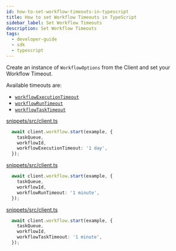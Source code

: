 ```yaml
---
id: how-to-set-workflow-timeouts-in-typescript
title: How to set Workflow Timeouts in TypeScript
sidebar_label: Set Workflow Timeouts
description: Set Workflow Timeouts
tags:
  - developer-guide
  - sdk
  - typescript
---
```


Create an instance of `WorkflowOptions` from the Client and set your Workflow Timeout.

Available timeouts are:

- [`workflowExecutionTimeout​`](https://typescript.temporal.io/api/interfaces/client.WorkflowOptions/#workflowexecutiontimeout)
- [`workflowRunTimeout`](https://typescript.temporal.io/api/interfaces/client.WorkflowOptions/#workflowruntimeout)
- [`workflowTaskTimeout`](https://typescript.temporal.io/api/interfaces/client.WorkflowOptions/#workflowtasktimeout)

<!--SNIPSTART typescript-execution-timeout -->
[snippets/src/client.ts](https://github.com/temporalio/samples-typescript/blob/master/snippets/src/client.ts)
```ts
  await client.workflow.start(example, {
    taskQueue,
    workflowId,
    workflowExecutionTimeout: '1 day',
  });
```
<!--SNIPEND-->

<!--SNIPSTART typescript-run-timeout -->
[snippets/src/client.ts](https://github.com/temporalio/samples-typescript/blob/master/snippets/src/client.ts)
```ts
  await client.workflow.start(example, {
    taskQueue,
    workflowId,
    workflowRunTimeout: '1 minute',
  });
```
<!--SNIPEND-->

<!--SNIPSTART typescript-task-timeout -->
[snippets/src/client.ts](https://github.com/temporalio/samples-typescript/blob/master/snippets/src/client.ts)
```ts
  await client.workflow.start(example, {
    taskQueue,
    workflowId,
    workflowTaskTimeout: '1 minute',
  });
```
<!--SNIPEND-->
